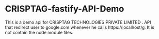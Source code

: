 # CRISPTAG-fastify-API-Demo
This is a demo api for CRISPTAG TECHNOLOGIES PRIVATE LIMITED .  API that redirect user to google.com whenever he calls https://localhost/g.
It is not contain the node module files.

